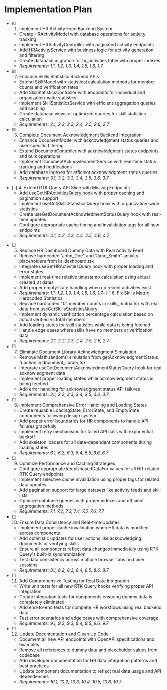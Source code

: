 # Implementation Plan

- [x] 1. Implement HR Activity Feed Backend System
  - Create HRActivityModel with database operations for activity tracking
  - Implement HRActivityController with paginated activity endpoints
  - Add HRActivityService with business logic for activity generation and filtering
  - Create database migration for hr_activities table with proper indexes
  - _Requirements: 1.1, 1.2, 1.3, 1.4, 1.5, 1.6, 1.7_

- [x] 2. Enhance Skills Statistics Backend APIs
  - Extend SkillModel with statistical calculation methods for member counts and verification rates
  - Add SkillStatisticsController with endpoints for individual and organization-wide statistics
  - Implement SkillStatisticsService with efficient aggregation queries and caching
  - Create database views or optimized queries for skill statistics calculation
  - _Requirements: 2.1, 2.2, 2.3, 2.4, 2.5, 2.6, 2.7_

- [x] 3. Complete Document Acknowledgment Backend Integration
  - Enhance DocumentModel with acknowledgment status queries and user-specific filtering
  - Extend DocumentController with acknowledgment status endpoints and bulk operations
  - Implement DocumentAcknowledmentService with real-time status tracking and notifications
  - Add database indexes for efficient acknowledgment status queries
  - _Requirements: 3.1, 3.2, 3.3, 3.4, 3.5, 3.6, 3.7_

- [-] 4. Extend RTK Query API Slice with Missing Endpoints
  - Add useGetHRActivitiesQuery hook with proper caching and pagination support
  - Implement useGetSkillsStatisticsQuery hook with organization-wide statistics
  - Create useGetDocumentAcknowledmentStatusQuery hook with real-time updates
  - Configure appropriate cache timing and invalidation tags for all new endpoints
  - _Requirements: 4.1, 4.2, 4.3, 4.4, 4.5, 4.6, 4.7_

- [ ] 5. Replace HR Dashboard Dummy Data with Real Activity Feed
  - Remove hardcoded "John_Doe" and "Jane_Smith" activity placeholders from hr_dashboard.tsx
  - Integrate useGetHRActivitiesQuery hook with proper loading and error states
  - Implement real-time relative timestamp calculation using actual created_at dates
  - Add proper empty state handling when no recent activities exist
  - _Requirements: 1.1, 1.2, 1.3, 1.4, 1.5, 1.6, 1.7_- [ 
] 6. Fix Skills Matrix Hardcoded Statistics
  - Replace hardcoded "0" member counts in skills_matrix.tsx with real data from useGetSkillsStatisticsQuery
  - Implement dynamic verification percentage calculation based on actual verified vs total members
  - Add loading states for skill statistics while data is being fetched
  - Handle edge cases where skills have no members or verification data
  - _Requirements: 2.1, 2.2, 2.3, 2.4, 2.5, 2.6, 2.7_

- [ ] 7. Eliminate Document Library Acknowledgment Simulation
  - Remove Math.random() simulation from getAcknowledgmentStatus function in document_library.tsx
  - Integrate useGetDocumentAcknowledmentStatusQuery hook for real acknowledgment data
  - Implement proper loading states while acknowledgment status is being fetched
  - Add error handling for acknowledgment status API failures
  - _Requirements: 3.1, 3.2, 3.3, 3.4, 3.5, 3.6, 3.7_

- [ ] 8. Implement Comprehensive Error Handling and Loading States
  - Create reusable LoadingState, ErrorState, and EmptyState components following design system
  - Add proper error boundaries for HR components to handle API failures gracefully
  - Implement retry mechanisms for failed API calls with exponential backoff
  - Add skeleton loaders for all data-dependent components during loading states
  - _Requirements: 6.1, 6.2, 6.3, 6.4, 6.5, 6.6, 6.7_

- [ ] 9. Optimize Performance and Caching Strategies
  - Configure appropriate keepUnusedDataFor values for all HR-related RTK Query endpoints
  - Implement selective cache invalidation using proper tags for related data updates
  - Add pagination support for large datasets like activity feeds and skill lists
  - Optimize database queries with proper indexes and efficient aggregation methods
  - _Requirements: 7.1, 7.2, 7.3, 7.4, 7.5, 7.6, 7.7_

- [ ] 10. Ensure Data Consistency and Real-time Updates
  - Implement proper cache invalidation when HR data is modified across components
  - Add optimistic updates for user actions like acknowledging documents or verifying skills
  - Ensure all components reflect data changes immediately using RTK Query's built-in synchronization
  - Test data consistency across multiple browser tabs and user sessions
  - _Requirements: 8.1, 8.2, 8.3, 8.4, 8.5, 8.6, 8.7_

- [ ] 11. Add Comprehensive Testing for Real Data Integration
  - Write unit tests for all new RTK Query hooks verifying proper API integration
  - Create integration tests for components ensuring dummy data is completely eliminated
  - Add end-to-end tests for complete HR workflows using real backend data
  - Test error scenarios and edge cases with comprehensive coverage
  - _Requirements: 9.1, 9.2, 9.3, 9.4, 9.5, 9.6, 9.7_

- [ ] 12. Update Documentation and Clean Up Code
  - Document all new API endpoints with OpenAPI specifications and examples
  - Remove all references to dummy data and placeholder values from codebase
  - Add developer documentation for HR data integration patterns and best practices
  - Update component documentation to reflect real data usage and API dependencies
  - _Requirements: 10.1, 10.2, 10.3, 10.4, 10.5, 10.6, 10.7_